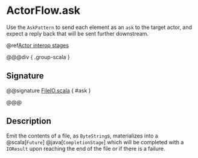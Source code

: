 # ActorFlow.ask

Use the `AskPattern` to send each element as an `ask` to the target actor, and expect a reply back that will be sent further downstream.

@ref[Actor interop stages](../index.md#actor-interop-stages)

@@@div { .group-scala }

## Signature

@@signature [FileIO.scala]($akka$/akka-stream-typed/src/main/scala/akka/stream/typed/scaladsl/ActorFlow.scala) { #ask }

@@@

## Description

Emit the contents of a file, as `ByteString`s, materializes into a @scala[`Future`] @java[`CompletionStage`] which will be completed with
a `IOResult` upon reaching the end of the file or if there is a failure.
